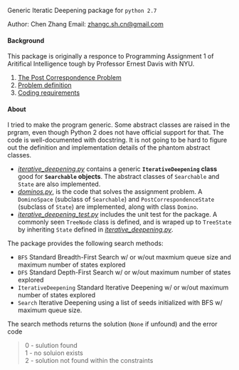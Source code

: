 Generic Iteratic Deepening package for `python 2.7`

Author: Chen Zhang
Email: zhangc.sh.cn@gmail.com 

#### Background
This package is originally a responce to Programming Assignment 1 of Aritifical Intelligence tough by Professor Ernest Davis with NYU.
1. [The Post Correspondence Problem](http://en.wikipedia.org/wiki/Post_correspondence_problem)  
1. [Problem definition](https://cs.nyu.edu/courses/spring18/CSCI-GA.2560-001/hwk1.html)  
1. [Coding requirements](https://cs.nyu.edu/courses/spring18/CSCI-GA.2560-001/prog1.html)  

#### About  
I tried to make the program generic. Some abstract classes are raised in the prgram,
even though Python 2 does not have official support for that. The code is well-documented
with docstring. It is not going to be hard to figure out the definition
and implementation details of the phantom abstract classes. 

- [*iterative_deepening.py*](iterative_deepening.py) contains a generic **`IterativeDeepening`
class** good for **`Searchable` objects**. The abstract classes of `Searchable` and `State` are also implemented.  
- [*dominos.py*](dominos.py), is the code that solves the assignment problem. A `DominoSpace` (subclass of `Searchable`) and `PostCorrespondenceState` (subclass of `State`) are implemented, along with class `Domino`. 
- [*iterative_deepening_test.py*](iterative_deepening_test.py) includes the unit test for the package. A commonly seen `TreeNode` class is defined, and is wraped up to `TreeState` by inheriting `State` defined in [*iterative_deepening.py*](iterative_deepening.py). 

The package provides the following search methods:
- `BFS` Standard Breadth-First Search w/ or w/out maxmium queue size and maximum number of states explored
- `DFS` Standard Depth-First Search w/ or w/out maximum number of states explored
- `IterativeDeepening` Standard Iterative Deepening w/ or w/out maximum number of states explored
- `Search` Iterative Deepening using a list of seeds initialized with BFS w/ maximum queue size.

The search methods returns the solution (`None` if unfound) 
and the error code

> 0 - sulution found  
> 1 - no soluion exists  
> 2 - solution not found within the constraints  
